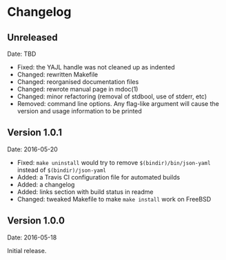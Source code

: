 Changelog
=========

Unreleased
----------

Date: TBD

 * Fixed: the YAJL handle was not cleaned up as indented
 * Changed: rewritten Makefile
 * Changed: reorganised documentation files
 * Changed: rewrote manual page in mdoc(1)
 * Changed: minor refactoring (removal of stdbool, use of stderr, etc)
 * Removed: command line options. Any flag-like argument will cause the
   version and usage information to be printed

Version 1.0.1
-------------

Date: 2016-05-20

 * Fixed: `make uninstall` would try to remove `$(bindir)/bin/json-yaml`
   instead of `$(bindir)/json-yaml`
 * Added: a Travis CI configuration file for automated builds
 * Added: a changelog 
 * Added: links section with build status in readme
 * Changed: tweaked Makefile to make `make install` work on FreeBSD

Version 1.0.0
-------------

Date: 2016-05-18

Initial release.
